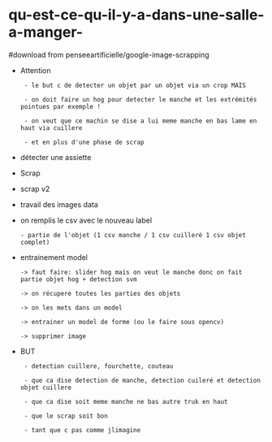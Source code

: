 # qu-est-ce-qu-il-y-a-dans-une-salle-a-manger-

#download from penseeartificielle/google-image-scrapping



-   Attention

         - le but c de detecter un objet par un objet via un crop MAIS
         
         - on doit faire un hog pour detecter le manche et les extrémités pointues par exemple !
         
         - on veut que ce machin se dise a lui meme manche en bas lame en haut via cuillere
         
         - et en plus d'une phase de scrap 

          


 -   détecter une assiette


  - Scrap
  
 
           
   - scrap v2
   

           
          
   
 
 - travail des images data 
 

        
        
 - on remplis le csv avec le nouveau label
  
       - partie de l'objet (1 csv manche / 1 csv cuilleré 1 csv objet complet)
        

        
 -  entrainement model
 
        -> faut faire: slider hog mais on veut le manche donc on fait partie objet hog + detection svm
 
        -> on récupere toutes les parties des objets
        
        -> on les mets dans un model

        -> entrainer un model de forme (ou le faire sous opencv)
       
        -> supprimer image


 
 - BUT
 
        - detection cuillere, fourchette, couteau
        
        - que ca dise detection de manche, detection cuileré et detection objet cuillere

        - que ca dise soit meme manche ne bas autre truk en haut
        
        - que le scrap soit bon
        
        - tant que c pas comme jlimagine
        
        
       

     
     

        
        
        

